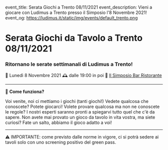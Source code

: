 event_title: Serata Giochi a Trento 08/11/2021
event_description: Vieni a giocare con Ludimus a Trento presso il Simposio l'8 Novembre 2021!
event_og: https://ludimus.it/static/img/events/default_trento.png

# Serata Giochi da Tavolo a Trento 08/11/2021

### Ritornano le serate settimanali di Ludimus a Trento!

📅 Lunedì 8 Novembre 2021
🕰 dalle 19:00 in poi
📍 [Il Simposio Bar Ristorante](https://g.page/ilsimposiotrento?share)

---

🎲 **Come funziona?**

Voi venite, noi ci mettiamo i giochi (tanti giochi!)
Vedete qualcosa che conoscete? Potete giocarci!
Volete provare qualcosa ma non ne conoscete le regole? I nostri esperti saranno pronti a spiegarvi tutto quel che c'è da sapere.
Non avete mai provato un gioco da tavolo in vita vostra, ma siete curiosi? Fate un salto, abbiamo il gioco adatto a voi!

---
⚠️ IMPORTANTE: come previsto dalle norme in vigore, ci si potrà sedere ai tavoli solo con uno screening positivo del green pass.
